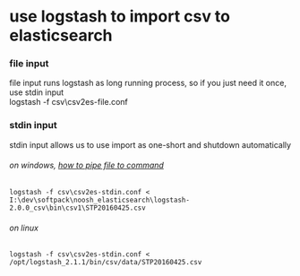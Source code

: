 # use logstash to import csv to elasticsearch

### file input
file input runs logstash as long running process, so if you just need it once, use stdin input    
logstash -f csv\csv2es-file.conf    

### stdin input    
stdin input allows us to use import as one-short and shutdown automatically 
###### on windows, [how to pipe file to command](http://www.lagmonster.org/docs/DOS7/pipes.html#pipe)    
    logstash -f csv\csv2es-stdin.conf < I:\dev\softpack\noosh_elasticsearch\logstash-2.0.0_csv\bin\csv1\STP20160425.csv
    
###### on linux 
    logstash -f csv\csv2es-stdin.conf < /opt/logstash_2.1.1/bin/csv/data/STP20160425.csv     